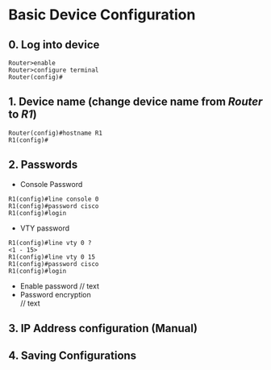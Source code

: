 # Basic Device Configuration
## 0. Log into device 
~~~~
Router>enable    
Router>configure terminal    
Router(config)#
~~~~
## 1. Device name (change device name from *Router* to *R1*) 
~~~~
Router(config)#hostname R1
R1(config)#
~~~~
## 2. Passwords
* Console Password  
~~~~
R1(config)#line console 0
R1(config)#password cisco
R1(config)#login
~~~~
* VTY password  
~~~~
R1(config)#line vty 0 ?
<1 - 15>
R1(config)#line vty 0 15
R1(config)#password cisco
R1(config)#login
~~~~
* Enable password
// text
* Password encryption  
// text
## 3. IP Address configuration (Manual)
## 4. Saving Configurations

